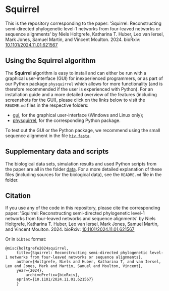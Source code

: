 # Squirrel
This is the repository corresponding to the paper: 'Squirrel: Reconstructing semi-directed phylogenetic level-1 networks from four-leaved networks or sequence alignments' by Niels Holtgrefe, Katharina T. Huber, Leo van Iersel, Mark Jones, Samuel Martin, and Vincent Moulton. 2024. bioRxiv: [10.1101/2024.11.01.621567](https://doi.org/10.1101/2024.11.01.621567)

## Using the Squirrel algorithm
The **Squirrel** algorithm is easy to install and can either be run with a graphical user-interface (GUI) for inexperienced programmers, or as part of our Python package `physquirrel` which allows for more functionality (and is therefore recommended if the user is experienced with Python). For an installation guide and a more detailed overview of the features (including screenshots for the GUI), please click on the links below to visit the `README.md` files in the respective folders:
- [gui](https://github.com/nholtgrefe/squirrel/tree/main/gui), for the graphical user-interface (Windows and Linux only);
- [physquirrel](https://github.com/nholtgrefe/squirrel/tree/main/physquirrel), for the corresponding Python package.

To test out the GUI or the Python package, we recommend using the small sequence alignment in the file [`hiv.fasta`](https://github.com/nholtgrefe/squirrel/blob/main/data/hiv/hiv.fasta).
## Supplementary data and scripts
The biological data sets, simulation results and used Python scripts from the paper are all in the folder [data](https://github.com/nholtgrefe/squirrel/tree/main/data). For a more detailed explanation of these files (including sources for the biological data), see the `README.md` file in the folder.

## Citation
If you use any of the code in this repository, please cite the corresponding paper: 'Squirrel: Reconstructing semi-directed phylogenetic level-1 networks from four-leaved networks and sequence alignments' by Niels Holtgrefe, Katharina T. Huber, Leo van Iersel, Mark Jones, Samuel Martin, and Vincent Moulton. 2024. bioRxiv: [10.1101/2024.11.01.621567](https://doi.org/10.1101/2024.11.01.621567)

Or in `bibtex` format:
```
@misc{holtgrefe2024squirrel,
	 title={Squirrel: Reconstructing semi-directed phylogenetic level-1 networks from four-leaved networks or sequence alignments}, 
	 author={Holtgrefe, Niels and Huber, Katharina T, and van Iersel, Leo and Jones, Mark and Martin, Samuel and Moulton, Vincent},
	 year={2024},
         archivePrefix={bioRxiv},
	 eprint={10.1101/2024.11.01.621567}
	 }
```
